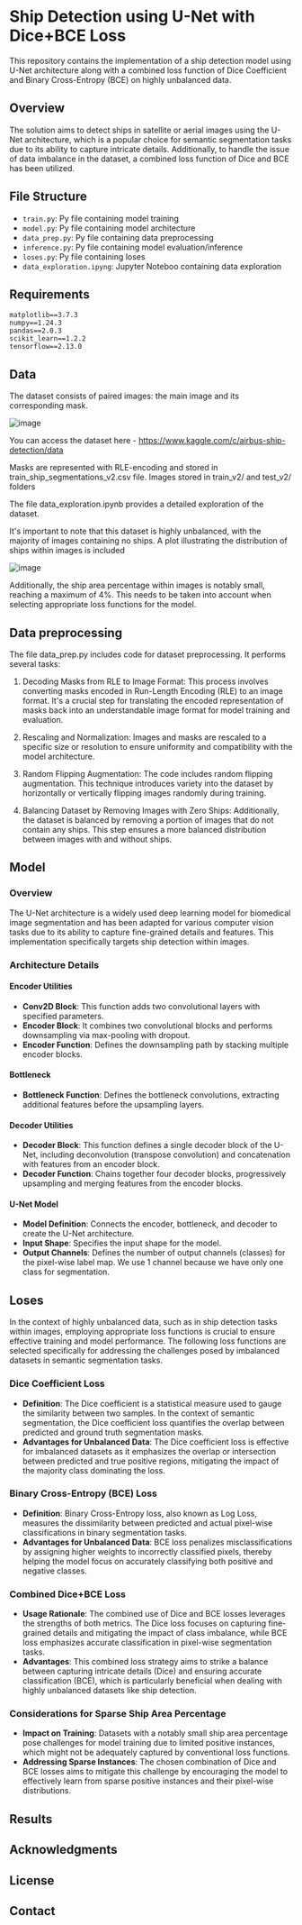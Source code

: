 # Ship Detection using U-Net with Dice+BCE Loss

This repository contains the implementation of a ship detection model using U-Net architecture along with a combined loss function of Dice Coefficient and Binary Cross-Entropy (BCE) on highly unbalanced data.

## Overview

The solution aims to detect ships in satellite or aerial images using the U-Net architecture, which is a popular choice for semantic segmentation tasks due to its ability to capture intricate details. Additionally, to handle the issue of data imbalance in the dataset, a combined loss function of Dice and BCE has been utilized.

## File Structure

- `train.py`: Py file containing model training 
- `model.py`: Py file containing model architecture 
- `data_prep.py`: Py file containing data preprocessing
- `inference.py`: Py file containing model evaluation/inference
- `loses.py`: Py file containing loses
- `data_exploration.ipyng`: Jupyter Noteboo containing data exploration
  
## Requirements

    matplotlib==3.7.3
    numpy==1.24.3
    pandas==2.0.3
    scikit_learn==1.2.2
    tensorflow==2.13.0

## Data

The dataset consists of paired images: the main image and its corresponding mask.

![image](https://github.com/poluidol2/airbus_ship_detection/assets/112002795/0908abfa-eb62-405f-8742-025cd54e8061)

You can access the dataset here - https://www.kaggle.com/c/airbus-ship-detection/data

Masks are represented with RLE-encoding and stored in train_ship_segmentations_v2.csv file. Images stored in train_v2/ and  test_v2/ folders

The file data_exploration.ipynb provides a detailed exploration of the dataset.

It's important to note that this dataset is highly unbalanced, with the majority of images containing no ships. A plot illustrating the distribution of ships within images is included

![image](https://github.com/poluidol2/airbus_ship_detection/assets/112002795/2dd2ec0f-386a-425b-803c-8fd15398bde3)

Additionally, the ship area percentage within images is notably small, reaching a maximum of 4%. 
This needs to be taken into account when selecting appropriate loss functions for the model.

## Data preprocessing

The file data_prep.py includes code for dataset preprocessing. It performs several tasks:

1. Decoding Masks from RLE to Image Format: This process involves converting masks encoded in Run-Length Encoding (RLE) to an image format. It's a crucial step for translating the encoded representation of masks back into an understandable image format for model training and evaluation.

2. Rescaling and Normalization: Images and masks are rescaled to a specific size or resolution to ensure uniformity and compatibility with the model architecture.

3. Random Flipping Augmentation: The code includes random flipping augmentation. This technique introduces variety into the dataset by horizontally or vertically flipping images randomly during training.

4. Balancing Dataset by Removing Images with Zero Ships: Additionally, the dataset is balanced by removing a portion of images that do not contain any ships. This step ensures a more balanced distribution between images with and without ships.
   
## Model

### Overview

The U-Net architecture is a widely used deep learning model for biomedical image segmentation and has been adapted for various computer vision tasks due to its ability to capture fine-grained details and features. This implementation specifically targets ship detection within images.

### Architecture Details

#### Encoder Utilities
- **Conv2D Block**: This function adds two convolutional layers with specified parameters.
- **Encoder Block**: It combines two convolutional blocks and performs downsampling via max-pooling with dropout.
- **Encoder Function**: Defines the downsampling path by stacking multiple encoder blocks.

#### Bottleneck
- **Bottleneck Function**: Defines the bottleneck convolutions, extracting additional features before the upsampling layers.

#### Decoder Utilities
- **Decoder Block**: This function defines a single decoder block of the U-Net, including deconvolution (transpose convolution) and concatenation with features from an encoder block.
- **Decoder Function**: Chains together four decoder blocks, progressively upsampling and merging features from the encoder blocks.

#### U-Net Model
- **Model Definition**: Connects the encoder, bottleneck, and decoder to create the U-Net architecture.
- **Input Shape**: Specifies the input shape for the model.
- **Output Channels**: Defines the number of output channels (classes) for the pixel-wise label map. We use 1 channel because we have only one class for segmentation.

## Loses


In the context of highly unbalanced data, such as in ship detection tasks within images, employing appropriate loss functions is crucial to ensure effective training and model performance. The following loss functions are selected specifically for addressing the challenges posed by imbalanced datasets in semantic segmentation tasks.

### Dice Coefficient Loss

- **Definition**: The Dice coefficient is a statistical measure used to gauge the similarity between two samples. In the context of semantic segmentation, the Dice coefficient loss quantifies the overlap between predicted and ground truth segmentation masks.
- **Advantages for Unbalanced Data**: The Dice coefficient loss is effective for imbalanced datasets as it emphasizes the overlap or intersection between predicted and true positive regions, mitigating the impact of the majority class dominating the loss.

### Binary Cross-Entropy (BCE) Loss

- **Definition**: Binary Cross-Entropy loss, also known as Log Loss, measures the dissimilarity between predicted and actual pixel-wise classifications in binary segmentation tasks.
- **Advantages for Unbalanced Data**: BCE loss penalizes misclassifications by assigning higher weights to incorrectly classified pixels, thereby helping the model focus on accurately classifying both positive and negative classes.

### Combined Dice+BCE Loss

- **Usage Rationale**: The combined use of Dice and BCE losses leverages the strengths of both metrics. The Dice loss focuses on capturing fine-grained details and mitigating the impact of class imbalance, while BCE loss emphasizes accurate classification in pixel-wise segmentation tasks.
- **Advantages**: This combined loss strategy aims to strike a balance between capturing intricate details (Dice) and ensuring accurate classification (BCE), which is particularly beneficial when dealing with highly unbalanced datasets like ship detection.

### Considerations for Sparse Ship Area Percentage
- **Impact on Training**: Datasets with a notably small ship area percentage pose challenges for model training due to limited positive instances, which might not be adequately captured by conventional loss functions.
- **Addressing Sparse Instances**: The chosen combination of Dice and BCE losses aims to mitigate this challenge by encouraging the model to effectively learn from sparse positive instances and their pixel-wise distributions.


## Results

## Acknowledgments



## License


## Contact

